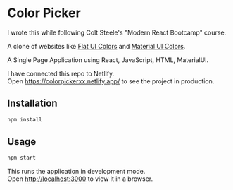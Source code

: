 # Color Picker

I wrote this while following Colt Steele's "Modern React Bootcamp" course.

A clone of websites like [Flat UI Colors](https://flatuicolors.com/) and [Material UI Colors](http://materialuicolors.co/?utm_source=launchers).

A Single Page Application using React, JavaScript, HTML, MaterialUI.

I have connected this repo to Netlify.  
Open <https://colorpickerxx.netlify.app/> to see the project in production.

## Installation

```sh
npm install
```

## Usage

```sh
npm start
```

This runs the application in development mode.  
Open [http://localhost:3000](http://localhost:3000) to view it in a browser.
